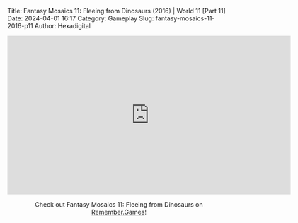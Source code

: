 Title: Fantasy Mosaics 11: Fleeing from Dinosaurs (2016) | World 11 [Part 11]
Date: 2024-04-01 16:17
Category: Gameplay
Slug: fantasy-mosaics-11-2016-p11
Author: Hexadigital

<center><iframe src="https://www.youtube.com/embed/YUNFtFxebFk?feature=oembed" allow="accelerometer; autoplay; encrypted-media; gyroscope; picture-in-picture" width="640" height="360" frameborder="0"></iframe>

Check out Fantasy Mosaics 11: Fleeing from Dinosaurs on [Remember.Games](https://remember.games/game/8363/fantasy-mosaics-11-fleeing-from-dinosaurs/)!</center>